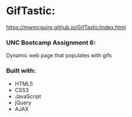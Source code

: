 # GifTastic:
https://mwmcguire.github.io/GifTastic/index.html


### UNC Bootcamp Assignment 6:
Dynamic web page that populates with gifs


### Built with:
* HTML5
* CSS3
* JavaScript
* jQuery
* AJAX
